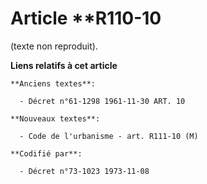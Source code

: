 # Article **R110-10

(texte non reproduit).

**Liens relatifs à cet article**

	**Anciens textes**:

	  - Décret n°61-1298 1961-11-30 ART. 10

	**Nouveaux textes**:

	  - Code de l'urbanisme - art. R111-10 (M)

	**Codifié par**:

	  - Décret n°73-1023 1973-11-08
